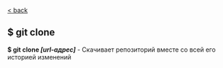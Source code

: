 [< back](./readme.md)

## $ git clone

**$ git clone *[url-адрес]*** - Скачивает репозиторий вместе со всей его историей изменений